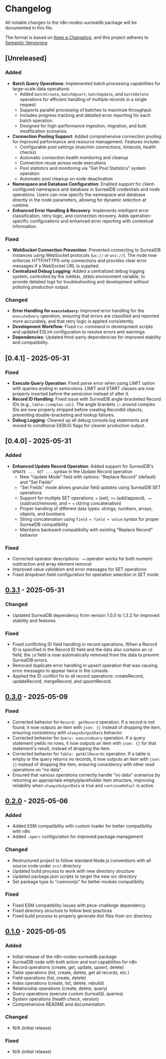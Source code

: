 # Changelog

All notable changes to the n8n-nodes-surrealdb package will be documented in this file.

The format is based on [Keep a Changelog](https://keepachangelog.com/en/1.0.0/),
and this project adheres to [Semantic Versioning](https://semver.org/spec/v2.0.0.html).

## [Unreleased]

### Added
- **Batch Query Operations**: Implemented batch processing capabilities for large-scale data operations:
  - Added `batchCreate`, `batchUpsert`, `batchUpdate`, and `batchDelete` operations for efficient handling of multiple records in a single request.
  - Supports parallel processing of batches to maximize throughput.
  - Includes progress tracking and detailed error reporting for each batch operation.
  - Designed for high-performance ingestion, migration, and bulk modification scenarios.
- **Connection Pooling Support**: Added comprehensive connection pooling for improved performance and resource management. Features include:
  - Configurable pool settings (max/min connections, timeouts, health checks)
  - Automatic connection health monitoring and cleanup
  - Connection reuse across node executions
  - Pool statistics and monitoring via "Get Pool Statistics" system operation
  - Automatic pool cleanup on node deactivation
- **Namespace and Database Configuration**: Enabled support for client-configured namespace and database in SurrealDB credentials and node operations. Users can now specify the namespace and database directly in the node parameters, allowing for dynamic selection at runtime.
- **Enhanced Error Handling & Recovery**: Implements intelligent error classification, retry logic, and connection recovery. Adds operation-specific configurations and enhanced error reporting with contextual information.

### Fixed
- **WebSocket Connection Prevention**: Prevented connecting to SurrealDB instances using WebSocket protocols (`ws://` or `wss://`). The node now enforces HTTP/HTTPS-only connections and provides clear error messages if a WebSocket URL is supplied.
- **Centralized Debug Logging**: Added a centralized debug logging system, controlled by the `SURREAL_DEBUG` environment variable, to provide detailed logs for troubleshooting and development without polluting production output.

### Changed
- **Error Handling for `executeQuery`**: Improved error handling for the `executeQuery` operation, ensuring that errors are classified and reported more accurately, and that retry logic is applied consistently.
- **Development Workflow**: Fixed `tsc` command in development scripts and updated ESLint configuration to resolve errors and warnings.
- **Dependencies**: Updated third-party dependencies for improved stability and compatibility.


## [0.4.1] - 2025-05-31

### Fixed
- **Execute Query Operation**: Fixed parse error when using LIMIT option with queries ending in semicolons. LIMIT and START clauses are now properly inserted before the semicolon instead of after it.
- **Record ID Handling**: Fixed issue with SurrealDB angle-bracketed Record IDs (e.g., `table:⟨complex-id⟩`). The angle brackets `⟨⟩` around complex IDs are now properly stripped before creating RecordId objects, preventing double-bracketing and lookup failures.
- **Debug Logging**: Cleaned up all debug console.log statements and moved to conditional DEBUG flags for cleaner production output.

## [0.4.0] - 2025-05-31

### Added
- **Enhanced Update Record Operation**: Added support for SurrealDB's `UPDATE ... SET ...` syntax in the Update Record operation
  - New "Update Mode" field with options: "Replace Record" (default) and "Set Fields"
  - "Set Fields" mode allows granular field updates using SurrealDB SET operations
  - Support for multiple SET operations: `=` (set), `+=` (add/append), `-=` (subtract/remove), and `+ =` (string concatenation)
  - Proper handling of different data types: strings, numbers, arrays, objects, and booleans
  - String concatenation using `field = field + value` syntax for proper SurrealDB compatibility
  - Maintains backward compatibility with existing "Replace Record" behavior

### Fixed
- Corrected operator descriptions: `-=` operator works for both numeric subtraction and array element removal
- Improved value validation and error messages for SET operations
- Fixed dropdown field configuration for operation selection in SET mode

## [0.3.1] - 2025-05-31

### Changed
- Updated SurrealDB dependency from version 1.0.0 to 1.3.2 for improved stability and features.

### Fixed
- Fixed conflicting ID field handling in record operations. When a Record ID is specified in the Record ID field and the data also contains an `id` field, the `id` field is now automatically removed from the data to prevent SurrealDB errors.
- Removed duplicate error handling in upsert operation that was causing error messages to appear twice in the console.
- Applied the ID conflict fix to all record operations: createRecord, updateRecord, mergeRecord, and upsertRecord.

## [0.3.0] - 2025-05-09

### Fixed
- Corrected behavior for `Record: getRecord` operation. If a record is not found, it now outputs an item with `json: {}` instead of dropping the item, ensuring consistency with `alwaysOutputData` behavior.
- Corrected behavior for `Query: executeQuery` operation. If a query statement yields no rows, it now outputs an item with `json: {}` for that statement's result, instead of dropping the item.
- Corrected behavior for `Table: getAllRecords` operation. If a table is empty or the query returns no records, it now outputs an item with `json: {}` instead of dropping the item, ensuring consistency with other read operations on "no data".
- Ensured that various operations correctly handle "no data" scenarios by returning an appropriate empty/placeholder item structure, improving reliability when `alwaysOutputData` is true and `continueOnFail` is active.

## [0.2.0] - 2025-05-06

### Added
- Added ESM compatibility with custom loader for better compatibility with n8n
- Added `.npmrc` configuration for improved package management

### Changed
- Restructured project to follow standard Node.js conventions with all source code under `src/` directory
- Updated build process to work with new directory structure
- Updated package.json scripts to target the new src directory
- Set package type to "commonjs" for better module compatibility

### Fixed
- Fixed ESM compatibility issues with pkce-challenge dependency
- Fixed directory structure to follow best practices
- Fixed build process to properly generate dist files from src directory

## [0.1.0] - 2025-05-05

### Added
- Initial release of the n8n-nodes-surrealdb package
- SurrealDB node with both action and tool capabilities for n8n
- Record operations (create, get, update, upsert, delete)
- Table operations (list, create, delete, get all records, etc.)
- Field operations (list, create, delete)
- Index operations (create, list, delete, rebuild)
- Relationship operations (create, delete, query)
- Query operations (execute custom SurrealQL queries)
- System operations (health check, version)
- Comprehensive README and documentation

### Changed
- N/A (initial release)

### Fixed
- N/A (initial release)

[0.3.1]: https://github.com/nsxdavid/n8n-nodes-surrealdb/compare/v0.3.0...v0.3.1
[0.3.0]: https://github.com/nsxdavid/n8n-nodes-surrealdb/compare/v0.2.0...v0.3.0
[0.2.0]: https://github.com/nsxdavid/n8n-nodes-surrealdb/compare/v0.1.0...v0.2.0
[0.1.0]: https://github.com/nsxdavid/n8n-nodes-surrealdb/releases/tag/v0.1.0
